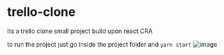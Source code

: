 # trello-clone

Its a trello clone small project build upon react CRA

to run the project just go inside the project folder and `yarn start`
![image](https://user-images.githubusercontent.com/11255364/115942389-a7776900-a4c7-11eb-9540-2840f0481662.png)
